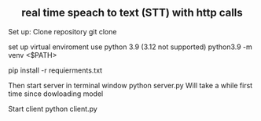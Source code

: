 <p align="center">
  <h2 align="center">real time speach to text (STT) with http calls</h2>
</p>

Set up:
Clone repository
git clone <link>

set up virtual enviroment use python 3.9 (3.12 not supported)
python3.9 -m venv <$PATH>

pip install -r requierments.txt

Then start server in terminal window
python server.py 
Will take a while first time since dowloading model

Start client
python client.py
